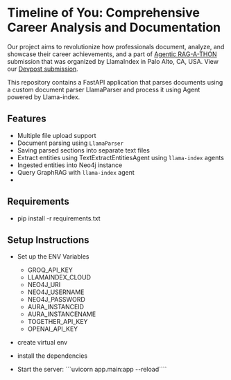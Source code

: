 # Timeline of You: Comprehensive Career Analysis and Documentation

Our project aims to revolutionize how professionals document, analyze, and showcase their career achievements, and a part of [Agentic RAG-A-THON](https://rag-a-thon-2.devpost.com/) submission that was organized by LlamaIndex in Palo Alto, CA, USA. View our [Devpost submission](post.com/software/timeline-of-you).

This repository contains a FastAPI application that parses documents using a custom document parser LlamaParser and process it using Agent powered by Llama-index.

## Features
- Multiple file upload support
- Document parsing using `LlamaParser`
- Saving parsed sections into separate text files
- Extract entities using TextExtractEntitiesAgent using `llama-index` agents
- Ingested entities into Neo4j instance
- Query GraphRAG with `llama-index` agent
- 

## Requirements
- pip install -r requirements.txt

## Setup Instructions

- Set up the ENV Variables
   - GROQ_API_KEY
   - LLAMAINDEX_CLOUD
   - NEO4J_URI
   - NEO4J_USERNAME
   - NEO4J_PASSWORD
   - AURA_INSTANCEID
   - AURA_INSTANCENAME
   - TOGETHER_API_KEY
   - OPENAI_API_KEY


- create virtual env
- install the dependencies
- Start the server:
```uvicorn app.main:app --reload````
